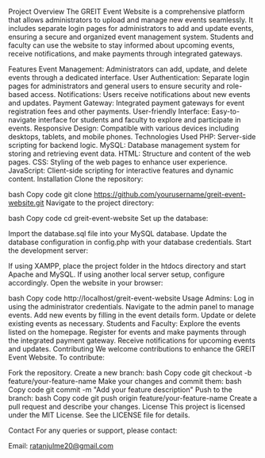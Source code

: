 

Project Overview
The GREIT Event Website is a comprehensive platform that allows administrators to upload and manage new events seamlessly. It includes separate login pages for administrators to add and update events, ensuring a secure and organized event management system. Students and faculty can use the website to stay informed about upcoming events, receive notifications, and make payments through integrated gateways.

Features
Event Management: Administrators can add, update, and delete events through a dedicated interface.
User Authentication: Separate login pages for administrators and general users to ensure security and role-based access.
Notifications: Users receive notifications about new events and updates.
Payment Gateway: Integrated payment gateways for event registration fees and other payments.
User-friendly Interface: Easy-to-navigate interface for students and faculty to explore and participate in events.
Responsive Design: Compatible with various devices including desktops, tablets, and mobile phones.
Technologies Used
PHP: Server-side scripting for backend logic.
MySQL: Database management system for storing and retrieving event data.
HTML: Structure and content of the web pages.
CSS: Styling of the web pages to enhance user experience.
JavaScript: Client-side scripting for interactive features and dynamic content.
Installation
Clone the repository:

bash
Copy code
git clone https://github.com/yourusername/greit-event-website.git
Navigate to the project directory:

bash
Copy code
cd greit-event-website
Set up the database:

Import the database.sql file into your MySQL database.
Update the database configuration in config.php with your database credentials.
Start the development server:

If using XAMPP, place the project folder in the htdocs directory and start Apache and MySQL.
If using another local server setup, configure accordingly.
Open the website in your browser:

bash
Copy code
http://localhost/greit-event-website
Usage
Admins:
Log in using the administrator credentials.
Navigate to the admin panel to manage events.
Add new events by filling in the event details form.
Update or delete existing events as necessary.
Students and Faculty:
Explore the events listed on the homepage.
Register for events and make payments through the integrated payment gateway.
Receive notifications for upcoming events and updates.
Contributing
We welcome contributions to enhance the GREIT Event Website. To contribute:

Fork the repository.
Create a new branch:
bash
Copy code
git checkout -b feature/your-feature-name
Make your changes and commit them:
bash
Copy code
git commit -m "Add your feature description"
Push to the branch:
bash
Copy code
git push origin feature/your-feature-name
Create a pull request and describe your changes.
License
This project is licensed under the MIT License. See the LICENSE file for details.

Contact
For any queries or support, please contact:

Email: ratanjulme20@gmail.com


